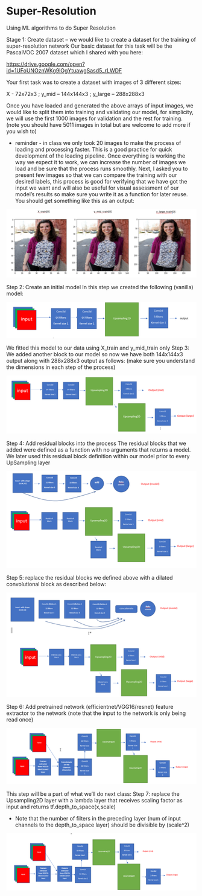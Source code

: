 # Super-Resolution
Using ML algorithms to do Super Resolution 

Stage 1:
Create dataset – we would like to create a dataset for the training of super-resolution network
Our basic dataset for this task will be the PascalVOC 2007 dataset which I shared with you here:

https://drive.google.com/open?id=1UFoUNOznWKg9lOgYtuawgSasd5_rLWDF 

Your first task was to create a dataset with images of 3 different sizes:

X - 72x72x3 ; y_mid – 144x144x3 ; y_large – 288x288x3

Once you have loaded and generated the above arrays of input images, we would like to split them into training and validating our model, for simplicity, we will use the first 1000 images for validation and the rest for training. (note you should have 5011 images in total but are welcome to add more if you wish to)
* reminder - in class we only took 20 images to make the process of loading and processing faster. This is a good practice for quick development of the loading pipeline. Once everything is working the way we expect it to work, we can increase the number of images we load and be sure that the process runs smoothly.
Next, I asked you to present few images so that we can compare the training with our desired labels, this process is good for verifying that we have got the input we want and will also be useful for visual assessment of our model’s results so make sure you write it as a function for later reuse.
You should get something like this as an output:

![](https://github.com/idanovadia/Super-Resolution/blob/master/images/1.png)

Step 2:
Create an initial model
In this step we created the following (vanilla) model:

![](https://github.com/idanovadia/Super-Resolution/blob/master/images/2.png)


We fitted this model to our data using X_train and y_mid_train only
Step 3:
We added another block to our model so now we have both 144x144x3 output along with 288x288x3 output as follows:
(make sure you understand the dimensions in each step of the process)

![](https://github.com/idanovadia/Super-Resolution/blob/master/images/3.png)

Step 4:
Add residual blocks into the process
The residual blocks that we added were defined as a function with no arguments that returns a model.
We later used this residual block definition within our model prior to every UpSampling layer

![](https://github.com/idanovadia/Super-Resolution/blob/master/images/4.png)

Step 5:
replace the residual blocks we defined above with a dilated convolutional block as described below:

![](https://github.com/idanovadia/Super-Resolution/blob/master/images/5.png)

Step 6:
Add pretrained network (efficientnet/VGG16/resnet) feature extractor to the network (note that the input to the network is only being read once)

![](https://github.com/idanovadia/Super-Resolution/blob/master/images/6.png)

This step will be a part of what we’ll do next class:
Step 7: replace the Upsampling2D layer with a lambda layer that receives scaling factor as input and returns tf.depth_to_space(x,scale)
* Note that the number of filters in the preceding layer (num of input channels to the depth_to_space layer) should be divisible by (scale^2)

![](https://github.com/idanovadia/Super-Resolution/blob/master/images/7.png)


